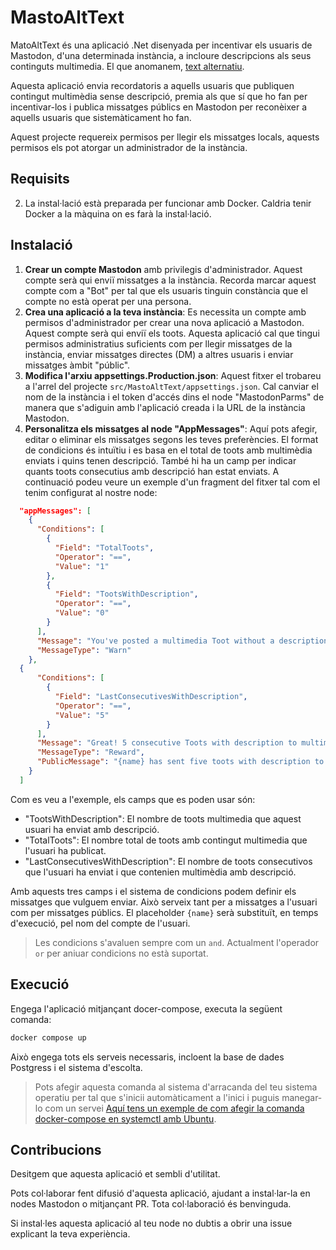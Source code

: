 # MastoAltText

MatoAltText és una aplicació .Net disenyada per incentivar els usuaris de Mastodon, d'una determinada instància, a incloure descripcions als seus continguts multimedia. El que anomanem, [text alternatiu]([url](https://ca.wikipedia.org/wiki/Viquip%C3%A8dia:Text_alternatiu)). 

Aquesta aplicació envia recordatoris a aquells usuaris que publiquen contingut multimèdia sense descripció, premia als que sí que ho fan per incentivar-los i publica missatges públics en Mastodon per reconèixer a aquells usuaris que sistemàticament ho fan.

Aquest projecte requereix permisos per llegir els missatges locals, aquests permisos els pot atorgar un administrador de la instància.

## Requisits

2. La instal·lació està preparada per funcionar amb Docker. Caldria tenir Docker a la màquina on es farà la instal·lació.

## Instalació

1. **Crear un compte Mastodon** amb privilegis d'administrador. Aquest compte serà qui enviï missatges a la instància. Recorda marcar aquest compte com a "Bot" per tal que els usuaris tinguin constància que el compte no està operat per una persona.
2. **Crea una aplicació a la teva instància**: Es necessita un compte amb permisos d'administrador per crear una nova aplicació a Mastodon. Aquest compte serà qui enviï els toots. Aquesta aplicació cal que tingui permisos administratius suficients com per llegir missatges de la instància, enviar missatges directes (DM) a altres usuaris i enviar missatges àmbit "públic".
3. **Modifica l'arxiu appsettings.Production.json**: Aquest fitxer el trobareu a l'arrel del projecte `src/MastoAltText/appsettings.json`. Cal canviar el nom de la instància i el token d'accés dins el node "MastodonParms" de manera que s'adiguin amb l'aplicació creada i la URL de la instància Mastodon.
4. **Personalitza els missatges al node "AppMessages"**: Aquí pots afegir, editar o eliminar els missatges segons les teves preferències. El format de condicions és intuïtiu i es basa en el total de toots amb multimèdia enviats i quins tenen descripció. També hi ha un camp per indicar quants toots consecutius amb descripció han estat enviats. A continuació podeu veure un exemple d'un fragment del fitxer tal com el tenim configurat al nostre node:

```json
  "appMessages": [
    {
      "Conditions": [
        {
          "Field": "TotalToots",
          "Operator": "==",
          "Value": "1"
        },
        {
          "Field": "TootsWithDescription",
          "Operator": "==",
          "Value": "0"
        }
      ],
      "Message": "You've posted a multimedia Toot without a description. This node wants to be inclusive. Remember to put a description on your multimedia Toots so everyone can enjoy them. (This is a private message, only you can see it)",
      "MessageType": "Warn"
    },
  {
      "Conditions": [
        {
          "Field": "LastConsecutivesWithDescription",
          "Operator": "==",
          "Value": "5"
        }
      ],
      "Message": "Great! 5 consecutive Toots with description to multimedia content!! This makes this Mastodon node much more inclusive, keep it up!",
      "MessageType": "Reward",
      "PublicMessage": "{name} has sent five toots with description to multimedia content. Thanks to people like {name} this node is more inclusive! Long live {name}! 🎆🎆"
    }
  ]
```

Com es veu a l'exemple, els camps que es poden usar són:
- "TootsWithDescription": El nombre de toots multimedia que aquest usuari ha enviat amb descripció.
- "TotalToots": El nombre total de toots amb contingut multimedia que l'usuari ha publicat.
- "LastConsecutivesWithDescription": El nombre de toots consecutivos que l'usuari ha enviat i que contenien multimèdia amb descripció.

Amb aquests tres camps i el sistema de condicions podem definir els missatges que vulguem enviar. Això serveix tant per a missatges a l'usuari com per missatges públics. El placeholder `{name}` serà substituït, en temps d'execució, pel nom del compte de l'usuari.

>Les condicions s'avaluen sempre com un `and`. Actualment l'operador `or` per aniuar condicions no està suportat.


## Execució

Engega l'aplicació mitjançant docer-compose, executa la següent comanda:

```bash
docker compose up
```

Això engega tots els serveis necessaris, incloent la base de dades Postgress i el sistema d'escolta.

>Pots afegir aquesta comanda al sistema d'arracanda del teu sistema operatiu per tal que s'inicii automàticament a l'inici i puguis manegar-lo com un servei
>[Aquí tens un exemple de com afegir la comanda docker-compose en systemctl amb Ubuntu](https://gist.github.com/mosquito/b23e1c1e5723a7fd9e6568e5cf91180f).


## Contribucions

Desitgem que aquesta aplicació et sembli d'utilitat. 

Pots col·laborar fent difusió d'aquesta aplicació, ajudant a instal·lar-la en nodes Mastodon o mitjançant PR. Tota col·laboració és benvinguda.

Si instal·les aquesta aplicació al teu node no dubtis a obrir una issue explicant la teva experiència.
